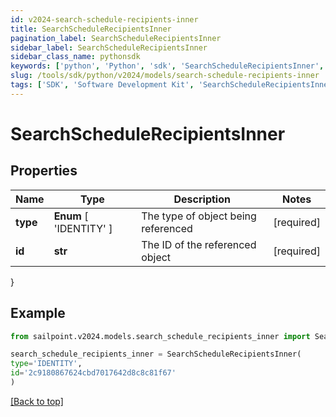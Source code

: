 ```yaml
---
id: v2024-search-schedule-recipients-inner
title: SearchScheduleRecipientsInner
pagination_label: SearchScheduleRecipientsInner
sidebar_label: SearchScheduleRecipientsInner
sidebar_class_name: pythonsdk
keywords: ['python', 'Python', 'sdk', 'SearchScheduleRecipientsInner', 'V2024SearchScheduleRecipientsInner'] 
slug: /tools/sdk/python/v2024/models/search-schedule-recipients-inner
tags: ['SDK', 'Software Development Kit', 'SearchScheduleRecipientsInner', 'V2024SearchScheduleRecipientsInner']
---
```


# SearchScheduleRecipientsInner


## Properties

Name | Type | Description | Notes
------------ | ------------- | ------------- | -------------
**type** |  **Enum** [  'IDENTITY' ] | The type of object being referenced | [required]
**id** | **str** | The ID of the referenced object | [required]
}

## Example

```python
from sailpoint.v2024.models.search_schedule_recipients_inner import SearchScheduleRecipientsInner

search_schedule_recipients_inner = SearchScheduleRecipientsInner(
type='IDENTITY',
id='2c9180867624cbd7017642d8c8c81f67'
)

```
[[Back to top]](#) 

